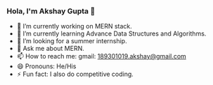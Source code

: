 ### Hola, I'm Akshay Gupta 👋

- 🔭 I’m currently working on MERN stack.
- 🌱 I’m currently learning Advance Data Structures and Algorithms.
- 🤔 I’m looking for a summer internship.
- 💬 Ask me about MERN.
- 📫 How to reach me: gmail: 189301019.akshay@gmail.com
- 😄 Pronouns: He/His
- ⚡ Fun fact: I also do competitive coding.

